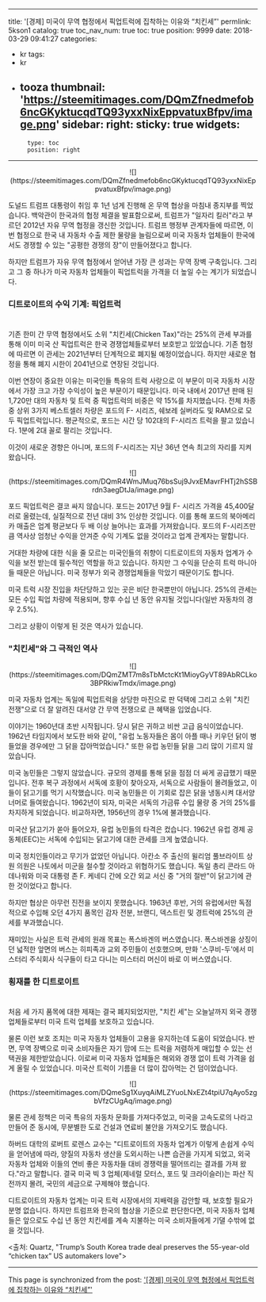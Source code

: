 
---
title: '[경제]  미국이 무역 협정에서 픽업트럭에 집착하는 이유와 “치킨세”'
permlink: 5kson1
catalog: true
toc_nav_num: true
toc: true
position: 9999
date: 2018-03-29 09:41:27
categories:
- kr
tags:
- kr
- tooza
thumbnail: 'https://steemitimages.com/DQmZfnedmefob6ncGKyktucqdTQ93yxxNixEppvatuxBfpv/image.png'
sidebar:
    right:
        sticky: true
widgets:
    -
        type: toc
        position: right
---


<center>
![](https://steemitimages.com/DQmZfnedmefob6ncGKyktucqdTQ93yxxNixEppvatuxBfpv/image.png)
</center>

도널드 트럼프 대통령이 취임 후 1년 넘게 진행해 온 무역 협상을 마침내 종지부를 찍었습니다.  백악관이 한국과의 협정 체결을 발표함으로써, 트럼프가 "일자리 킬러"라고 부르던 2012년 자유 무역 협정을 갱신한 것입니다.  트럼프 행정부 관계자들에 따르면, 이번 협정으로 한국 내 자동차 수출 제한 물량을 늘림으로써 미국 자동차 업체들이 한국에서도 경쟁할 수 있는 "공평한 경쟁의 장"이 만들어졌다고 합니다. 

하지만 트럼프가 자유 무역 협정에서 얻어낸 가장 큰 성과는 무역 장벽 구축입니다.  그리고 그 중 하나가 미국 자동차 업체들이 픽업트럭을 가격을 더 높일 수는 계기가 되었습니다. 

### 디트로이트의 수익 기계: 픽업트럭
#
기존 한미 간 무역 협정에서도 소위 "치킨세(Chicken Tax)"라는 25%의 관세 부과를 통해 이미 미국 산 픽업트럭은 한국 경쟁업체들로부터 보호받고 있었습니다.  기존 협정에 따르면 이 관세는 2021년부터 단계적으로 폐지될 예정이었습니다.  하지만 새로운 협정을 통해 폐지 시한이 2041년으로 연장된 것입니다.

이번 연장이 중요한 이유는 미국인들 특유의 트럭 사랑으로 이 부문이 미국 자동차 시장에서 가장 크고 가장 수익성이 높은 부문이기 때문입니다.  미국 내에서 2017년 판매 된 1,720만 대의 자동차 및 트럭 중 픽업트럭의 비중은 약 15%를 차지했습니다.  전체 차종 중 상위 3가지 베스트셀러 차량은 포드의 F- 시리즈, 쉐보레 실버라도 및 RAM으로 모두 픽업트럭입니다.  평균적으로, 포드는 시간 당 102대의 F-시리즈 트럭을 팔고 있습니다. 1분에 2대 꼴로 팔리는 것입니다.

이것이 새로운 경향은 아니며,  포드의 F-시리즈는 지난 36년 연속 최고의 자리를 지켜 왔습니다.

<center>
![](https://steemitimages.com/DQmR4WmJMuq76bsSuj9JvxEMavrFHTj2hSSBrdn3aegDtJa/image.png)
</center>

포드 픽업트럭은 결코 싸지 않습니다.  포드는 2017년 9월 F- 시리즈 가격을 45,400달러로 올렸는데, 실질적으로 전년 대비 3% 인상한 것입니다.  이를 통해 포드의 북아메리카 매출은 업계 평균보다 두 배 이상 늘어나는 효과를 가져왔습니다.  포드의 F-시리즈만큼 역사상 엄청난 수익을 안겨준 수익 기계도 없을 것이라고 업계 관계자는 말합니다.

거대한 차량에 대한 식을 줄 모르는 미국인들의 취향이 디트로이트의 자동차 업계가 수익을 보전 받는데 필수적인 역할을 하고 있습니다.  하지만 그 수익을 단순히 트럭 마니아들 때문은 아닙니다.  미국 정부가 외국 경쟁업체들을 막았기 때문이기도 합니다.

미국 트럭 시장 진입을 차단당하고 있는 곳은 비단 한국뿐만이 아닙니다.  25%의 관세는 모든 수입 픽업 차량에 적용되며, 향후 수십 년 동안 유지될 것입니다(일반 자동차의 경우 2.5%).

그리고 상황이 이렇게 된 것은 역사가 있습니다.

### "치킨세"와 그 극적인 역사

<center>
![](https://steemitimages.com/DQmZMT7m8sTbMctcKt1MioyGyVT89AbRCLko3BPRkiwTmdx/image.png)
</center>

미국 자동차 업계는 독일에 픽업트럭을 상당한 마진으로 판 덕택에 그리고 소위 "치킨 전쟁"으로 더 잘 알려진 대서양 간 무역 전쟁으로 큰 혜택을 입었습니다.

이야기는 1960년대 초반 시작됩니다.  당시 닭은 귀하고 비싼 고급 음식이었습니다.  1962년 타임지에서 보도한 바와 같이, "유럽 노동자들은 몸이 아플 때나 키우던 닭이 병들었을 경우에만 그 닭을 잡아먹었습니다."  또한 유럽 농민들 닭을 그리 많이 기르지 않았습니다. 

미국 농민들은 그렇지 않았습니다.  규모의 경제를 통해 닭을 점점 더 싸게 공급했기 때문입니다.  전후 복구 과정에서 서독에 호황이 찾아오자, 서독으로 사람들이 몰려들었고, 이들이 닭고기를 먹기 시작했습니다.   미국 농민들은 이 기회로 잡은 닭을 냉동시켜 대서양 너머로 들여왔습니다.  1962년이 되자, 미국은 서독의 가금류 수입 물량 중 거의 25%를 차지하게 되었습니다.  비교하자면, 1956년의 경우 1%에 불과했습니다. 

미국산 닭고기가 쏟아 들어오자, 유럽 농민들의 타격은 컸습니다. 1962년 유럽 경제 공동체(EEC)는 서독에 수입되는 닭고기에 대한 관세를 크게 높였습니다.

미국 정치인들이라고 무기가 없었던 아닙니다.  아칸소 주 출신의 윌리엄 풀브라이트  상원 의원은 나토에서 미군을 철수할 것이라고 위협하기도 했습니다.  독일 총리 콘라드 아데나워와 미국 대통령 존 F. 케네디 간에 오간 외교 서신 중 "거의 절반"이 닭고기에 관한 것이었다고 합니다. 

하지만 협상은 아무런 진전을 보이지 못했습니다.  1963년 후반, 거의 유럽에서만 독점적으로 수입해 오던 4가지 품목인 감자 전분, 브랜디, 덱스트린 및 경트럭에 25%의 관세를 부과했습니다. 

재미있는 사실은 트럭 관세의 원래 목표는 폭스바겐의 버스였습니다.  폭스바겐을 상징이던 넓적한 앞면의 버스는 히피족과 교외 주민들이  선호했으며, 만화 '스쿠비-두'에서 미스터리 주식회사 식구들이 타고 다니는 미스터리 머신이 바로 이 버스였습니다.

### 횡재를 한 디트로이트
#
처음 세 가지 품목에 대한 제재는 결국 폐지되었지만, "치킨 세"는 오늘날까지 외국 경쟁업체들로부터 미국 트럭 업체를 보호하고 있습니다.

물론 이런 보호 조치는 미국 자동차 업체들이 고용을 유지하는데 도움이 되었습니다. 반면, 무역 장벽으로 미국 소비자들은 자기 맘에 드는 트럭을 저렴하게 매입할 수 있는 선택권을 제한받았습니다.  이로써 미국 자동차 업체들은 해외와 경쟁 없이 트럭 가격을 쉽게 올릴 수 있었습니다.  미국산 트럭이 기름을 더 많이 잡아먹는 건 덤이었습니다.

<center>
![](https://steemitimages.com/DQmeSg1XuyqAiMLZYuoLNxEZt4tpiU7qAyo5zgbVfzCUgAq/image.png)
</center>

물론 관세 정책은 미국 특유의 자동차 문화를 가져다주었고, 미국을 고속도로의 나라고 만들어 준 동시에, 무분별한 도로 건설과 연료비 불안을 가져오기도 했습니다.

하버드 대학의 로버트 로렌스 교수는 "디트로이트의 자동차 업계가 이렇게 손쉽게 수익을 얻어냄에 따라, 양질의 자동차 생산을 도외시하는 나쁜 습관을 가지게 되었고, 외국 자동차 업체와 이들의 연비 좋은 자동차들 대비 경쟁력을 떨어뜨리는 결과를 가져 왔다."라고 말합니다.  결국 미국 빅 3 업체(제네럴 모터스, 포드 및 크라이슬러)는 파산 직전까지 몰려, 국민의 세금으로 구제해야 했습니다. 

디트로이트의 자동차 업계는 미국 트럭 시장에서의 지배력을 감안할 때, 보호할 필요가 분명 없습니다.  하지만 트럼프와 한국의 협상을 기준으로 판단한다면, 미국 자동차 업체들은 앞으로도 수십 년 동안 치킨세를 계속 지불하는 미국 소비자들에게 기댈 수밖에 없을 것입니다.

<출처: Quartz, "Trump’s South Korea trade deal preserves the 55-year-old “chicken tax” US automakers love">

- - -

This page is synchronized from the post: ['[경제]  미국이 무역 협정에서 픽업트럭에 집착하는 이유와 “치킨세”'](https://steemit.com/@pius.pius/5kson1)
